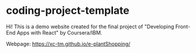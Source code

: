 # coding-project-template

Hi! This is a demo website created for the final project of "Developing Front-End Apps with React" by Coursera/IBM.

Webpage: https://xc-tm.github.io/e-plantShopping/
